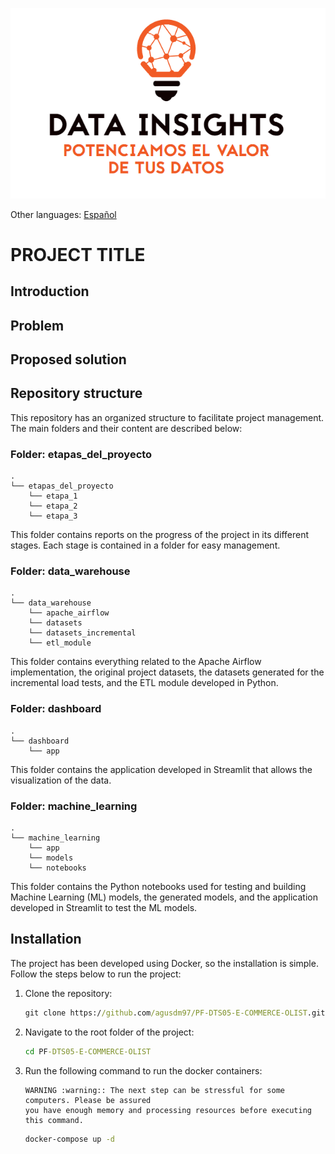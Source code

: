 <p align="center">
  <img src="etapas_del_proyecto/_src/logo_white.png" alt="Logo Data Insights">
</p>

Other languages:
[Español](README-es.md)

# PROJECT TITLE

## Introduction

## Problem

## Proposed solution

## Repository structure

This repository has an organized structure to facilitate project management. The main folders and their content are described below:

### Folder: etapas_del_proyecto

```
.
└── etapas_del_proyecto
    └── etapa_1
    └── etapa_2
    └── etapa_3

```

This folder contains reports on the progress of the project in its different stages. Each stage is contained in a folder for easy management.

### Folder: data_warehouse

```
.
└── data_warehouse
    └── apache_airflow
    └── datasets
    └── datasets_incremental
    └── etl_module
```

This folder contains everything related to the Apache Airflow implementation, the original project datasets, the datasets generated for the incremental load tests, and the ETL module developed in Python.

### Folder: dashboard

```
.
└── dashboard
    └── app
```

This folder contains the application developed in Streamlit that allows the visualization of the data.

### Folder: machine_learning

```
.
└── machine_learning
    └── app
    └── models
    └── notebooks
```

This folder contains the Python notebooks used for testing and building Machine Learning (ML) models, the generated models, and the application developed in Streamlit to test the ML models.

## Installation

The project has been developed using Docker, so the installation is simple. Follow the steps below to run the project:

1.  Clone the repository:

    ```cmd
    git clone https://github.com/agusdm97/PF-DTS05-E-COMMERCE-OLIST.git
    ```

2.  Navigate to the root folder of the project:

    ```cmd
    cd PF-DTS05-E-COMMERCE-OLIST
    ```

3.  Run the following command to run the docker containers:

        WARNING :warning:: The next step can be stressful for some computers. Please be assured
        you have enough memory and processing resources before executing this command.

    ```cmd
    docker-compose up -d
    ```
